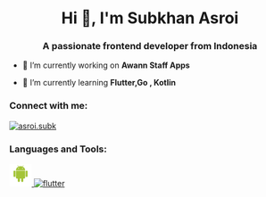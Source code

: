 <h1 align="center">Hi 👋, I'm Subkhan Asroi</h1>
<h3 align="center">A passionate frontend developer from Indonesia</h3>

- 🔭 I’m currently working on **Awann Staff Apps**

- 🌱 I’m currently learning **Flutter,Go , Kotlin**

<h3 align="left">Connect with me:</h3>
<p align="left">
<a href="https://instagram.com/asroi.subk" target="blank"><img align="center" src="https://raw.githubusercontent.com/rahuldkjain/github-profile-readme-generator/master/src/images/icons/Social/instagram.svg" alt="asroi.subk" height="30" width="40" /></a>
</p>

<h3 align="left">Languages and Tools:</h3>
<p align="left"> <a href="https://developer.android.com" target="_blank" rel="noreferrer"> <img src="https://raw.githubusercontent.com/devicons/devicon/master/icons/android/android-original-wordmark.svg" alt="android" width="40" height="40"/> </a> <a href="https://flutter.dev" target="_blank" rel="noreferrer"> <img src="https://www.vectorlogo.zone/logos/flutterio/flutterio-icon.svg" alt="flutter" width="40" height="40"/> </a> </p>
